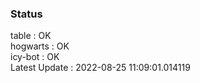 ### Status


table : OK  
hogwarts : OK  
icy-bot : OK  
Latest Update : 2022-08-25 11:09:01.014119
